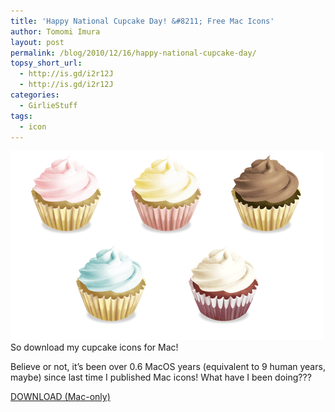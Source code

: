 ```yaml
---
title: 'Happy National Cupcake Day! &#8211; Free Mac Icons'
author: Tomomi Imura
layout: post
permalink: /blog/2010/12/16/happy-national-cupcake-day/
topsy_short_url:
  - http://is.gd/i2r12J
  - http://is.gd/i2r12J
categories:
  - GirlieStuff
tags:
  - icon
---
```

![cupcake icons][1]  
So download my cupcake icons for Mac!

Believe or not, it&#8217;s been over 0.6 MacOS years (equivalent to 9 human years, maybe) since last time I published Mac icons! What have I been doing???

[DOWNLOAD (Mac-only)][2]

 [1]: /assets/images/wp-content/misc/cupcake-icons.png
 [2]: /assets/downloadables/Cupcakes.zip